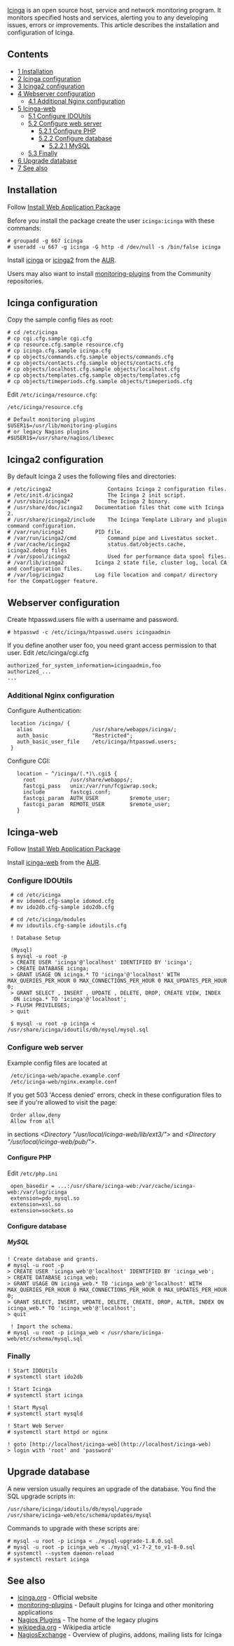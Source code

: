 [Icinga](https://www.icinga.org/) is an open source host, service and network monitoring program. It monitors specified hosts and services, alerting you to any developing issues, errors or improvements. This article describes the installation and configuration of Icinga.

## Contents

*   [1 Installation](#Installation)
*   [2 Icinga configuration](#Icinga_configuration)
*   [3 Icinga2 configuration](#Icinga2_configuration)
*   [4 Webserver configuration](#Webserver_configuration)
    *   [4.1 Additional Nginx configuration](#Additional_Nginx_configuration)
*   [5 Icinga-web](#Icinga-web)
    *   [5.1 Configure IDOUtils](#Configure_IDOUtils)
    *   [5.2 Configure web server](#Configure_web_server)
        *   [5.2.1 Configure PHP](#Configure_PHP)
        *   [5.2.2 Configure database](#Configure_database)
            *   [5.2.2.1 MySQL](#MySQL)
    *   [5.3 Finally](#Finally)
*   [6 Upgrade database](#Upgrade_database)
*   [7 See also](#See_also)

## Installation

Follow [Install Web Application Package](/index.php/Web_application_package_guidelines#Install_web_application_package "Web application package guidelines")

Before you install the package create the user `icinga:icinga` with these commands:

```
# groupadd -g 667 icinga
# useradd -u 667 -g icinga -G http -d /dev/null -s /bin/false icinga

```

Install [icinga](https://aur.archlinux.org/packages/icinga/) or [icinga2](https://aur.archlinux.org/packages/icinga2/) from the [AUR](/index.php/AUR "AUR").

Users may also want to install [monitoring-plugins](https://www.archlinux.org/packages/?name=monitoring-plugins) from the Community repositories.

## Icinga configuration

Copy the sample config files as root:

```
# cd /etc/icinga
# cp cgi.cfg.sample cgi.cfg
# cp resource.cfg.sample resource.cfg
# cp icinga.cfg.sample icinga.cfg
# cp objects/commands.cfg.sample objects/commands.cfg
# cp objects/contacts.cfg.sample objects/contacts.cfg
# cp objects/localhost.cfg.sample objects/localhost.cfg
# cp objects/templates.cfg.sample objects/templates.cfg
# cp objects/timeperiods.cfg.sample objects/timeperiods.cfg

```

Edit `/etc/icinga/resource.cfg`:

 `/etc/icinga/resource.cfg` 
```
# Default monitoring plugins
$USER1$=/usr/lib/monitoring-plugins
# or legacy Nagios plugins 
#$USER1$=/usr/share/nagios/libexec
```

## Icinga2 configuration

By default Icinga 2 uses the following files and directories:

```
# /etc/icinga2	                Contains Icinga 2 configuration files.
# /etc/init.d/icinga2	        The Icinga 2 init script.
# /usr/sbin/icinga2*	        The Icinga 2 binary.
# /usr/share/doc/icinga2	Documentation files that come with Icinga 2.
# /usr/share/icinga2/include	The Icinga Template Library and plugin command configuration.
# /var/run/icinga2	        PID file.
# /var/run/icinga2/cmd	        Command pipe and Livestatus socket.
# /var/cache/icinga2	        status.dat/objects.cache, icinga2.debug files
# /var/spool/icinga2	        Used for performance data spool files.
# /var/lib/icinga2	        Icinga 2 state file, cluster log, local CA and configuration files.
# /var/log/icinga2	        Log file location and compat/ directory for the CompatLogger feature.

```

## Webserver configuration

Create htpasswd.users file with a username and password.

```
# htpasswd -c /etc/icinga/htpasswd.users icingaadmin

```

If you define another user foo, you need grant access permission to that user. Edit /etc/icinga/cgi.cfg

```
authorized_for_system_information=icingaadmin,foo
authorized_...
...

```

### Additional Nginx configuration

Configure Authentication:

```
 location /icinga/ {
   alias                   /usr/share/webapps/icinga/;
   auth_basic              "Restricted";
   auth_basic_user_file    /etc/icinga/htpasswd.users;
 }

```

Configure CGI:

```
   location ~ ^/icinga/(.*)\.cgi$ {
     root           /usr/share/webapps/;
     fastcgi_pass   unix:/var/run/fcgiwrap.sock;
     include        fastcgi.conf;
     fastcgi_param  AUTH_USER          $remote_user;
     fastcgi_param  REMOTE_USER        $remote_user;
   }

```

## Icinga-web

Follow [Install Web Application Package](/index.php/Web_application_package_guidelines#Install_web_application_package "Web application package guidelines")

Install [icinga-web](https://aur.archlinux.org/packages/icinga-web/) from the [AUR](/index.php/AUR "AUR").

### Configure IDOUtils

```
 # cd /etc/icinga
 # mv idomod.cfg-sample idomod.cfg
 # mv ido2db.cfg-sample ido2db.cfg

 # cd /etc/icinga/modules
 # mv idoutils.cfg-sample idoutils.cfg

 ! Database Setup

 (Mysql)
 $ mysql -u root -p
 > CREATE USER 'icinga'@'localhost' IDENTIFIED BY 'icinga';
 > CREATE DATABASE icinga;
 > GRANT USAGE ON icinga.* TO 'icinga'@'localhost' WITH MAX_QUERIES_PER_HOUR 0 MAX_CONNECTIONS_PER_HOUR 0 MAX_UPDATES_PER_HOUR 0;
 > GRANT SELECT , INSERT , UPDATE , DELETE, DROP, CREATE VIEW, INDEX
  ON icinga.* TO 'icinga'@'localhost';
 > FLUSH PRIVILEGES;
 > quit

 $ mysql -u root -p icinga < /usr/share/icinga/idoutils/db/mysql/mysql.sql

```

### Configure web server

Example config files are located at

```
 /etc/icinga-web/apache.example.conf
 /etc/icinga-web/nginx.example.conf

```

If you get 503 'Access denied' errors, check in these configuration files to see if you're allowed to visit the page:

```
 Order allow,deny
 Allow from all

```

in sections *<Directory "/usr/local/icinga-web/lib/ext3/">* and *<Directory "/usr/local/icinga-web/pub/">*.

#### Configure PHP

Edit `/etc/php.ini`

```
 open_basedir = ...:/usr/share/icinga-web:/var/cache/icinga-web:/var/log/icinga
 extension=pdo_mysql.so
 extension=xsl.so
 extension=sockets.so

```

#### Configure database

##### MySQL

```
! Create database and grants.
# mysql -u root -p
> CREATE USER 'icinga_web'@'localhost' IDENTIFIED BY 'icinga_web';
> CREATE DATABASE icinga_web;
> GRANT USAGE ON icinga_web.* TO 'icinga_web'@'localhost' WITH MAX_QUERIES_PER_HOUR 0 MAX_CONNECTIONS_PER_HOUR 0 MAX_UPDATES_PER_HOUR 0;
> GRANT SELECT, INSERT, UPDATE, DELETE, CREATE, DROP, ALTER, INDEX ON icinga_web.* TO 'icinga_web'@'localhost';
> quit

 ! Import the schema.
# mysql -u root -p icinga_web < /usr/share/icinga-web/etc/schema/mysql.sql

```

### Finally

```
! Start IDOUtils
# systemctl start ido2db

! Start Icinga
# systemctl start icinga

! Start Mysql
# systemctl start mysqld

! Start Web Server
# systemctl start httpd or nginx

! goto [http://localhost/icinga-web](http://localhost/icinga-web)
> login with 'root' and 'password'

```

## Upgrade database

A new version usually requires an upgrade of the database. You find the SQL upgrade scripts in:

```
/usr/share/icinga/idoutils/db/mysql/upgrade
/usr/share/icinga-web/etc/schema/updates/mysql

```

Commands to upgrade with these scripts are:

```
# mysql -u root -p icinga < ./mysql-upgrade-1.8.0.sql 
# mysql -u root -p icinga_web < ./mysql_v1-7-2_to_v1-8-0.sql
# systemctl --system daemon-reload
# systemctl restart icinga

```

## See also

*   [icinga.org](https://www.icinga.org/) - Official website
*   [monitoring-plugins](https://www.monitoring-plugins.org/) - Default plugins for Icinga and other monitoring applications
*   [Nagios Plugins](https://nagios-plugins.org/) - The home of the legacy plugins
*   [wikipedia.org](https://en.wikipedia.org/wiki/Icinga "wikipedia:Icinga") - Wikipedia article
*   [NagiosExchange](https://exchange.nagios.org/) - Overview of plugins, addons, mailing lists for Icinga